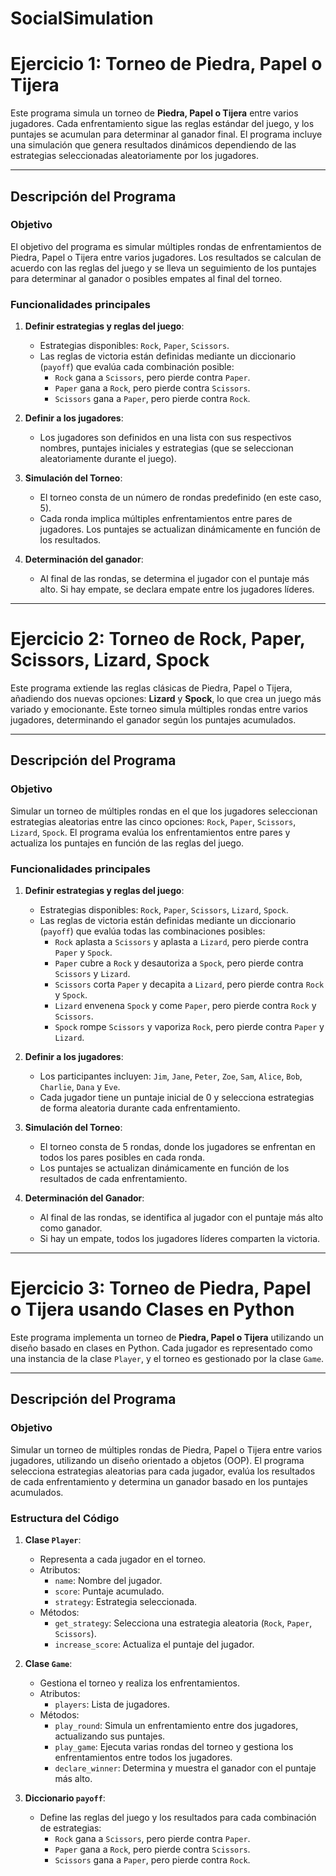 # SocialSimulation

# Ejercicio 1: Torneo de Piedra, Papel o Tijera

Este programa simula un torneo de **Piedra, Papel o Tijera** entre varios jugadores. Cada enfrentamiento sigue las reglas estándar del juego, y los puntajes se acumulan para determinar al ganador final. El programa incluye una simulación que genera resultados dinámicos dependiendo de las estrategias seleccionadas aleatoriamente por los jugadores.

---

## Descripción del Programa

### Objetivo

El objetivo del programa es simular múltiples rondas de enfrentamientos de Piedra, Papel o Tijera entre varios jugadores. Los resultados se calculan de acuerdo con las reglas del juego y se lleva un seguimiento de los puntajes para determinar al ganador o posibles empates al final del torneo.

### Funcionalidades principales

1. **Definir estrategias y reglas del juego**:
   - Estrategias disponibles: `Rock`, `Paper`, `Scissors`.
   - Las reglas de victoria están definidas mediante un diccionario (`payoff`) que evalúa cada combinación posible:
     - `Rock` gana a `Scissors`, pero pierde contra `Paper`.
     - `Paper` gana a `Rock`, pero pierde contra `Scissors`.
     - `Scissors` gana a `Paper`, pero pierde contra `Rock`.

2. **Definir a los jugadores**:
   - Los jugadores son definidos en una lista con sus respectivos nombres, puntajes iniciales y estrategias (que se seleccionan aleatoriamente durante el juego).

3. **Simulación del Torneo**:
   - El torneo consta de un número de rondas predefinido (en este caso, 5).
   - Cada ronda implica múltiples enfrentamientos entre pares de jugadores. Los puntajes se actualizan dinámicamente en función de los resultados.

4. **Determinación del ganador**:
   - Al final de las rondas, se determina el jugador con el puntaje más alto. Si hay empate, se declara empate entre los jugadores líderes.

---
# Ejercicio 2: Torneo de Rock, Paper, Scissors, Lizard, Spock

Este programa extiende las reglas clásicas de Piedra, Papel o Tijera, añadiendo dos nuevas opciones: **Lizard** y **Spock**, lo que crea un juego más variado y emocionante. Este torneo simula múltiples rondas entre varios jugadores, determinando el ganador según los puntajes acumulados.

---

## Descripción del Programa

### Objetivo

Simular un torneo de múltiples rondas en el que los jugadores seleccionan estrategias aleatorias entre las cinco opciones: `Rock`, `Paper`, `Scissors`, `Lizard`, `Spock`. El programa evalúa los enfrentamientos entre pares y actualiza los puntajes en función de las reglas del juego.

### Funcionalidades principales

1. **Definir estrategias y reglas del juego**:
   - Estrategias disponibles: `Rock`, `Paper`, `Scissors`, `Lizard`, `Spock`.
   - Las reglas de victoria están definidas mediante un diccionario (`payoff`) que evalúa todas las combinaciones posibles:
     - `Rock` aplasta a `Scissors` y aplasta a `Lizard`, pero pierde contra `Paper` y `Spock`.
     - `Paper` cubre a `Rock` y desautoriza a `Spock`, pero pierde contra `Scissors` y `Lizard`.
     - `Scissors` corta `Paper` y decapita a `Lizard`, pero pierde contra `Rock` y `Spock`.
     - `Lizard` envenena `Spock` y come `Paper`, pero pierde contra `Rock` y `Scissors`.
     - `Spock` rompe `Scissors` y vaporiza `Rock`, pero pierde contra `Paper` y `Lizard`.

2. **Definir a los jugadores**:
   - Los participantes incluyen: `Jim`, `Jane`, `Peter`, `Zoe`, `Sam`, `Alice`, `Bob`, `Charlie`, `Dana` y `Eve`.
   - Cada jugador tiene un puntaje inicial de 0 y selecciona estrategias de forma aleatoria durante cada enfrentamiento.

3. **Simulación del Torneo**:
   - El torneo consta de 5 rondas, donde los jugadores se enfrentan en todos los pares posibles en cada ronda.
   - Los puntajes se actualizan dinámicamente en función de los resultados de cada enfrentamiento.

4. **Determinación del Ganador**:
   - Al final de las rondas, se identifica al jugador con el puntaje más alto como ganador.
   - Si hay un empate, todos los jugadores líderes comparten la victoria.

---

# Ejercicio 3: Torneo de Piedra, Papel o Tijera usando Clases en Python

Este programa implementa un torneo de **Piedra, Papel o Tijera** utilizando un diseño basado en clases en Python. Cada jugador es representado como una instancia de la clase `Player`, y el torneo es gestionado por la clase `Game`.

---

## Descripción del Programa

### Objetivo

Simular un torneo de múltiples rondas de Piedra, Papel o Tijera entre varios jugadores, utilizando un diseño orientado a objetos (OOP). El programa selecciona estrategias aleatorias para cada jugador, evalúa los resultados de cada enfrentamiento y determina un ganador basado en los puntajes acumulados.

### Estructura del Código

1. **Clase `Player`**:
   - Representa a cada jugador en el torneo.
   - Atributos:
     - `name`: Nombre del jugador.
     - `score`: Puntaje acumulado.
     - `strategy`: Estrategia seleccionada.
   - Métodos:
     - `get_strategy`: Selecciona una estrategia aleatoria (`Rock`, `Paper`, `Scissors`).
     - `increase_score`: Actualiza el puntaje del jugador.

2. **Clase `Game`**:
   - Gestiona el torneo y realiza los enfrentamientos.
   - Atributos:
     - `players`: Lista de jugadores.
   - Métodos:
     - `play_round`: Simula un enfrentamiento entre dos jugadores, actualizando sus puntajes.
     - `play_game`: Ejecuta varias rondas del torneo y gestiona los enfrentamientos entre todos los jugadores.
     - `declare_winner`: Determina y muestra el ganador con el puntaje más alto.

3. **Diccionario `payoff`**:
   - Define las reglas del juego y los resultados para cada combinación de estrategias:
     - `Rock` gana a `Scissors`, pero pierde contra `Paper`.
     - `Paper` gana a `Rock`, pero pierde contra `Scissors`.
     - `Scissors` gana a `Paper`, pero pierde contra `Rock`.
